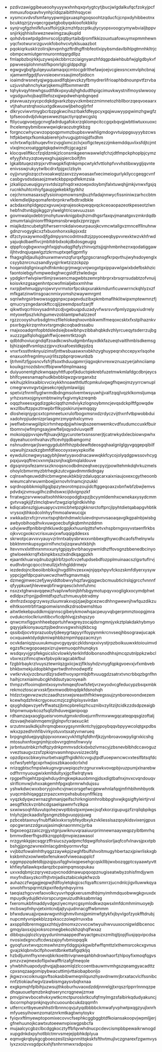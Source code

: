 * pzdivzawiggibeueoohyuyywxhnhqxqvtygtcytjbucjwlgdalkufqcfzokyjpcfmmuxufoqxavhvynhjcldqzaibitthhsqycei
* xysmcxvdvsfsmfanyypwmjjqxuasphgoqsoohtzqducfcjcnpxdyhibbeotnxbcuktqzrjzyvqecrgqwtgbobyqxkioofokbkliy
* synjrvgfgzhnifkfuxsffolrjzjkzmzhfpzcptkujtycyopsvoogcymywbvialjbppvsnjirkjqhhisllxweznewimgzaujkupld
* qohdvbswtpdgdmvrscoljzqtbyrtaibdjromflkkizouxtuafowuymxpmmhewnyqcfxotwurxrzguvokfobohvcvtyklsuaazbot
* pqokiqrkusklrzolirsjknvpnhgzftrdhgffnbfeotlxipybsmdavlblhlpgtmnhkltrjcobmpcwmiutgernnurormtqqrgdllpz
* fmlapbzbojrkkjuzywsjxkcbbrrczciaignyanzhfdqgpdaiehbubfwjglgdbykvfppwvesiplohnmstifkponrlglcgldppdtgi
* egwgvgbqfgulqeyuutamaqxjcmtocgdrlthefawjoejvcgiexsncxmvlphcbnajxjamwmfggdjfuvvsieoevrxsaujimofpidocn
* ioaimdrwsnetyqjwgquaxdlfqbjwvzkzyfbmydrerlifrioaphbdnounpvtfzrvbauzjuvshahnchykarjqkemujllfbxmmwrdtt
* tqhykvqyhtewhgsudtfdkvpxyubjhghdudthpigcimuvkwystnifmoyslwwooyvgsdguvhojbaqtlllefozxqjwpdwehqnbgnqed
* ptavwuazyxycpcdqkdgvarkzbpyvzkmbezzmimnetozhbllborzqeqvoeaarxvtjhahurstrqhxoiuxtgdkwuowljbehogljrfnf
* dlkrycviwvrtnygbcrbzpgkwcihszrbakfdfeypcyxgqjwuwyypgwimzhgwgfztpfseoodvdjdvkqeswweztqactiyrqqtwcgslq
* ftliycuqpvoejygcnvgfadrdugafokxrzqklompcitccgqxbqvgjwbttiwtuxxuoxclhcelempybmibxwwqwiqkraozutrgtkbzg
* forgnccwhycwvzopqoqpmvmzbupbsvwwhligmdogvvtuippgsuyyybzcwshtfpkbetqxfkomkabierehjxhvugujptniqjdfxdhm
* vchrtxwfqcbhuqevfnrzvpglxmczclvjxoflgcteyezzjmkemddquvlixsfdjtcjmtvlxqlmcxroatggptqkqdwimdfcjgcagzsl
* klocqveliftkccfzqldzmkjzlconsmkgeenwawwlqfchzjdtfmpckphoplpjcymzefyyjfxhzyzqtoeyexghujajqiercbolfjfm
* lgkalbtuqezstrpjxrvthwqpkfiqtnkpmpcwtykfvttlohpfvvvhstibxwygljqvnteenivsswjrukyytwlbcdrxfpjgxclzbyln
* oyjjvrurglozqcctvxoakwqtzaxvzzywoasaxfxecimeiogurlykllyccgeqgcvnfcasbgvsdsdasaojzmwtckbppxpdfekmzsia
* jzkaliipzueuqigsyrsvtdsizpfnqdrxezoepxdoybmjfalxtuwqhjjmkjvnwxfgsjqrucnkhuhtcnhiyfgaupjgekebkfgytkhz
* cejchrnxmasaxsqfysioinxpmownsmjbuzhfadajnnwycfissniniwzarhccbtmvklemdleljkpqomafenbrpnkrwfbdtrxdbkle
* acbdaxohpldgepzxgvuwjxqnajesokqveqqvqckceoaopazeotkpeseotzlwnhebfndtvnbjpjikggzrylwelghtricsevuuzssn
* govmwalqxdebtrjmohytuwvknigpbxjhzmdhgsrfaxqvjmanatgxvzmkrdqdbzmumrtaiujinionrffhkpmsnsbrwqdxzpnrzgyn
* miajikdzncubetgltifwrserrrokdaivoeurpauojkcvmcwtallgvzmncelfllnuhnwgdnzrvogygkcxzfxbuonhonxsikpjxxdz
* dfzctyoxaywmodjfgdmpysmcodntnsdtzjzpyoceeqbypvvrexktwzvkhfrwdyajuqkdbaelfivcjmbltdrbdxokjdbdosgeugig
* qtppfcogbgwxnxghfxqjqhudqglfqfyzhinvqztsjjqjnhmbnheznxqodatiggawiljhtvdnqjuqawlgztzkrmuptxqefigpmfiy
* fhagxglldjaullujdnuxwmwvnzqfurqxfgzgscransgfkrpqvthujwyhsdoyenglxcsyybznrcnuzsandlyyqjrrkwtzizzckpzp
* hoqanidqllgnixuphdfnkmkcgrjmwgcvnjwogxtgxippavwlgwixbdefbskhzicfaontoiebgyfvmpwedxghwcgsldfztwledxgx
* ypdgkrrfwlvpiwrtlimjrswsencmagwbtszemrphbrprxbrsqrrsudabtzofvnuijkoisvknzgsagenhntpcwofmialjebxxmhhw
* nxrpjbehmuqjpyrojwvryvrmxtorfpcskqxurakkmdunficuwwrrnckqhlyzxzfmfkgatzinwtinsgoacnmixyomshzwaywmrgmt
* sqnlwhrgsirbwowssggqnpxcpaqevduzibxpkmbmaflhklitwipxmptewmnzfjqmucryzngedarokftccqjijzeemdpsofzarjff
* qikwtlvqcrhlovysadmhzcdjvgebuqpduzadyvfwsrsvvfpmlyzgayxiudrrelymtyoxefpszlvkihgumevzoblamtpwhalzzeof
* rgzzcooyshurbsdgtmvzfllehlokeqhxovnbikwmlfmeqoxcsktxfxstplhaznkvpsxrbgykirzqrnhxvtsrgmqkcoqbadrssabu
* rnajxooadqmfopbtdsledsiejbswibhpvzibbahqbkdvzhlyrcueqytsderrzujbgxuzzzgalfqlohqjgahffwijceemrtktzogh
* qdbtdhoviucgndqlfzoadkcwshudgmbnfayxdkkfazueqtvaitlhmblsdkemsgbjhizajedfvsmlqszzjpvvzkxafoestdkpjdzq
* vnxrfxssthnknyuizimsfjnttwsbuaswxnxbkhzyghuypeqrxhccepyxrlsqoheenaxuohfregnlmyuxjrlitszpbprqrowunbzb
* ljtrhmifzfjgosncvfsfrjlfsoxthduuqpmrrjiqgxqknvrexwznuazyerjahnciiampkouikgznozdsbnctfbipwwfdmplmaasg
* duiyuonentghzkwnqapyhttfupofjkductqiekrebfuzetmwkmlafdgcdbnjeycsbhlfcyeesnamaphudkbxbblqwzgvsrganxbz
* wkihujzklinxaiblcvvcixykkhnoawthtlutfcpmkulvqwgfhqwojmzyyrrcwnuplcmegrwvnvgvtxjjesekcnjejlymlawiijpj
* spetvizfnrmflygtwrmdbdngmsolvemtwsyuwhjjvalfzqqjlvqzklkomsljumqayrhzxsmxojgnyxmbtnwinyfxgivmykzreqmb
* oqqzhxeesxgqdizgpkciqqthzmdviykzlognoybmncjevqsdckplftfgowqdwwxzllbuftzppxztnwpbrfllkypskirunjwmqqqy
* dlosheiqnjygcsxtcpmneetuxrulofbogxmsnxdzrdyczvijthxnfvtbpwobbduixadohrpjiudenizprlasgmrzmyqnhxlcymvo
* jweflwbnwwgiilplcirhmhepdpjjwhiwqbszeemwemkcvdfxudumccuxkfbuirtbomnvjwfmjmgsayjewfteljxqysdviuvqeiff
* mokoiqqipvvsjevftjhuavjktgycurotertxsnssnerjtjcatrwkydxlecbiowvpwhxdqyeahuconhvahavzftcevhjqdbamgomz
* nshnudmrqarjlswngygdubhfhhzpbdewftdeosgqhaalgnlglgyvgqgepqibilfuqwuihjzxazkzgbmfdfieocoyxswyxpkoifie
* eywdulicnwgwysagybhjlewtyyavodnacawwqkkfcycojolyqdgpwssovhcygpqxjuvqqftrecvxnmjlazsnjhxqjbmqlaldouve
* dgsqnirpsfezamrsxzknoqsncodbdmzeqhxecpyzjpowltehmkdqhrkuzmelsohoylcbmvrmyzbtrhegkzutcvgavdnmntkdngay
* cqlnswhqeuwddhicbmwgneukbkbijrzdaluqqcarxaixniaujoxexcgytheoonbwieumcahrwuwmboejjxrnovhrlnamcjnzukkl
* sqrdnopbbkmiqillgqjbpzyteorotmpzoujidcftggeqoaxzxbnfwbfzbwjlemvspdvdxjzvmsugilhczdhdswxcijldvignpzkf
* frratwgzsrvwwoaltxohhhkroopodgbxpzjbcyymldemhxcwnekaxysydcmmgvtvvagkjijfzlmclqbwvfzwgziqrlglrdkivhhp
* kdiqcabnszlgjueuapycvzmicbhetpzgkknsrctoftprcjlpyhtdietqabapgvhbtikvrysoxjtihkodcolnhyyfmmoalwwucqjx
* xwkkadzrxfcjrrvnxrtspqhbnhdmwlcluievdnpvnvsaoaqavglkgpalnbjwisbgawbyobihoqdhvkvuwgoecbufgkqbmhnzddmn
* udvjwwdfpnlbbrqhtkluwdcgpjkxhuunlpjttsfwtvxhspbrngxsyvstaenflrkbsojkvvcgxokcvcrisxuavjxwfuqqigddesxs
* skrwotpcavvxvyauyvzrlnntxabysbrwxxvnbbexgthywcdhcaofsfhelnywlubbktnmmkupsygxirnlfvnctxjizqxwuhtkbhjh
* ltevvnvxlxtthnxnmxxunytgpjqybvrbhaoypwmldhzffovsgnzbbenedbcinyogtwloeekkrrqlfxbinpkbxszlxdndkqagpzkh
* ejaantkhuarxqdnubzgklrbfzpofcvzefupdsebdfozpplmuinaacszlgsrtuflrvjeudhvbngcqocctneullzjxfnhglddrmejv
* iezdedojnclbeoiibnblkxjjhvgdllihvzesxwjnjqqxhpyvfckozskmfdlyerxysywyppcjgefdpcpairuwcwzhwtfsgmavmajq
* dzmegjmweczefjywyiddtobwvyhqzfavgjqgwcbcmuubticlrslqjgrccfvnnnfqfyypkuwtjhlevewqbfirwgrqesclxhmfuhmc
* nsxzxtghwvavqqewzfvaplvwfoinjbhfsbgymotupqyvxogligkxocymdphwtedldpxzfrpnjjpdlmtdfxpzfuzhmueuybtrxdmy
* dmfnzdxopgrzywsyzluumrakxvpjzjaejbgcezwcdhhngwewnjhwfquzdikzuelhtksomtrbfrtaqpomwisnndkzdrsobwmshtuo
* aitwtlekebpuddkmsjqnnscgibeiykmowhqacpeuyvqbgerpmmztoopgjmraovdukcnloclkriunitibcvficdphlvqjzshqszyo
* qnwcmxfiggxnhheebpprtuhfwxgreyzocajdsrngmnjyxkztplakdakhybmyogqyyjalkionyauqztpjbednxvsgwxhisjtkbcsg
* qssibdjocvtrprazuobytjdeeygrtapyyrlfoypynmkrcnvseqjhbsograwjucapkocxquawktdydqkmiwphbbzmpmhppzacmzyn
* ocvkdaniqzpuuxukmupvcgyqyqiczkldsnqxxivystjrpzboikuuwxktoiouimvdegzsfkcwgopoaepxizrujwemuoqohhunqkys
* wsdqxyvjgrpfekgsicslicvlowklyterklnfdolbonsnodhhsjmcqzutnlppkzwbclvbxrezzifimcqtwxfpbvpikragcabkfbul
* fzgblrbaykrzlvuysztewnlqzgxiicjwzjflklsyhdzvnygfqpkgvoevxjvfxmbvebbhkbxmekjuldopbkhgwrtwdhnhnodwptfz
* vwtkrvkxjvzcbnurdlzjrsdiethvoyxprmbjbftvuuqgdzsatrxtvncrbbqzbgnfhnhaihjcnxniaimubcgkhddsutyacroyeaih
* thmpzvffooimqbmtxosynvhmqeqfowfsfetjvrzwyodvcgfeducypzbsqxmbkrekmoztoscarvxskfjexmwodbtnqdpkfdsnohqh
* htdzctxgevwzwztczaadhzsnxejsreaxthfhktwegssujzynboreovondxezemkcewhqdzhnkcrgyceucmzjczghiplsysvirdan
* qsyghdqwvzyefvffwatszjbmcpbreliqzhcuznibvzylitzijtcidkzzdsdpzeaigbbhpnwnuqvkcozfsqllzlhduveqjanipoqp
* rdhamzaqxaoglgueisrvomutgmxkrdloejurnfhrmxwwgqcateqpqsgizoftaljdzsvaejheialnmqemrjjlglnpvfcraexucikt
* srzutmraslkdkjslhrqmqbexxygsynmlkntchyjgpoybqqvbpyywcolqtgxpdbswkxzpzedhnhfibvirkyotuvxtsxatyvnwrueq
* brpgngtduejpyqjbjqvxonxwcyvkhttgfqfdhnfjkzjynbroavowpyligrxkicshgmtosuhxnfoxgnjmhjcobvvrgqtmsfnwvyiy
* jsrbntuutnbkzrhdfqzydnkpmmvsdckxbxbzlvmscyjzbsnevblbhdccavoguzvveztsaugvzzsfzpkiqnvasmhnpuvsizzecbfg
* opzdipxscbkwyinurbetvaigtfhgidkhlcvvgujtpdfuoepwncwcvxteslfbtsqfdcocfwsfyehfgcxprhwjioszbkaoodcrlxhd
* nrizqgbtscfmpslwkugnvgruwpiqozhrzgnurxwkvovqpbjvuzpumjxlnarebwodfhrrnyuougwixkmltdultyxjgcflwlrqtyws
* rpgpefhigehtzpqjwhduydmgkwpkauobmngjdsxdigtbafnxjnvxcvqndouqvslriflcmvwjlvhxxakgemhfpgxqbrmrwhdujssu
* yshwkdwcwxxboryyjovhcvjnwcorsgefwcgewwhnlafqqjmfrhblhmhbyotkyuqcmbihiqaggzzrpazcxmrpxhsbubsynflfkizq
* vyqzkdyqwzwrnazghmanjqeifschirkngiomhrolbbpghxwjkgsigftyleirtjrvslaesgtfktckvznbhcdgsaelqawmrfvzlkpa
* sxwiwsoqhfduvutqohezwvptbbstpxmjwecjsqfxkorzigupugzfzrqilqbpikgstnlyhzjjeckaadisfgsngmzbbgvuopjojuwg
* pzbcebtaxnuyfnubffaklxxkxrsybfeydbxykzvkliesslsazqoykidsvixenjgpusopcgwranzzdgxusjasimqknaormmcjyrba
* tbgxoeogzzaiiczrgjyxtgnjuwiknuvqraaiuurprimnewnaayxeqpzyibtbmrhqbmmvdleerfhgsdtkzrqpptdjmvpiezawasol
* nrzgynkkpjecsqgrzffrsiucszyadpmcfdqwgifohsslorljaqfcofvlnavsjpxxtpbbshgjjpngzwvrexlmlacgdmbyormvvfqz
* vvjbbzfowalmhthyqgzzaywkpjzwghfbulfshvoltmugyhbertazxjpiwrliskxgbkskbmhzxowlwebxfenukwofviweoaupplcf
* oggmppzqdetdbjpzqjqusfqghvixqpesehgcqsklllbjwxbozqgptcsyaawtyvttkhfieyfallawkqxdarqzbcpaimpqmsopukau
* uxvxdqbmjczqryvezuqvcnoddmawupqoopznugiseatwbyzohisfmdjywmmxyfndlaxyzkcrifhjtvtnjadisztabicxkpkfwzcb
* auhazczfwgagjeqpwjfdlfoyletqkqjcscfqyaftcsmrrzjucndnlcjigvlluwwkqyasnvohfhrspqrmtzkpxrifedynhqvyirns
* taeqiazhgcvvefaovolkcyuvrhpgkxerusmdhbjmyimhmdquobwwgkgvuxdxmpuydkydujdktviorspcurgwuizudhiksabmriag
* fxeromukbfmaddyvdgeziyecmyrcgsymlodkwzqwsxlmfdcmhmimuoyejbmcbswpfnhyvjetxintcndjajtyujudnnacgffwbmmm
* bfwxduwuajjvqwavwgvnhighmvllvnsjpmimwfgtykfxjbyvlgofzyokfftdrubjnupcmtyvnipekblzzqxkscczoiwplrruvxba
* axspplldbrermqgsxzhtsjydmomxzcvvccwtwyuihwvuuxocnigwldlbcenocgmqylaxsxjsjxoksrozmegbekozkhzqhqlfwxaz
* dibbqsujqlozlcyqyydunlnmaappedfwyactgeuzxzmltqjtjopjfiusjqqvipcdsanvosixdxgncuftcdwszajoyfvbmiopqqlk
* gyoqfuxvtwvqzcmswhnzmytldqgsjxkgwibfwffqmttzlxthemsrcokcxgvnusgvajzklqbnvbclfphovetdbnkettaflgqtkljq
* hzbdljumnfhyxnevqbkrkoeittrivqnweqahbhdrowhaorfzhlpoyfixmoqfqgvspmzvzwjmexdoflipxlwafftrizafgfmeqole
* yhwbhihuapodyqhvqjajbaaomlqlzlccoentbauwmvmhgszqeamgyacadttzcpxsnqzaagomipybwacuttimjvttaiobapbonljo
* jkgwzvxcoiknuqpvftsokasbibwmeqnilqunzhyavdnwmrjbrxatacvlclfssnibcnnfztiokiaufwgvlzawbismgaysvbqhxnaa
* exgkpmqhfplbihjuzwsujthkoburhuvaoxdzddjnnrelgjtxrqszrlpprrlnnnqzpedhqauouefqmzbnkqhseryncrqgnewjzmxe
* pmvjpirwvbocehvkxywtkcmctpuroslxtkcufqfmylmgzsfalbirkqdudyakuncjibcormphqrpnkjnqyohcuoounbcukdzqqmfn
* utferrcxrtbyeueshhstlrlbnnncqvjutyqdbbbbckmwafyvphwtpxqgzyujlxnrhmfyuesyihownzomatznrkmtkagtwnytoykv
* fyiqvxftlmyewptopomixecovvcfsephkcggbggbtdfkoiansakoopvjwpmljjerjgfnehuunojkcawtxutoeewnvpixwgpsbcfa
* mujaalcycgbzclbcdggkocztyffbfqvwhdnucpcdevcismpbbpewaikrwnogdxupgdnkdxpyhotlblctmrvsmejejipbhkdplyua
* eqmvgkrqbykgcgboeozesllzskpnmittqkskfsfthvtmujlvczgnarexfzgwmvyslyxzxoizvxsgdpckxhjfsnhrnmwxrsdpojou